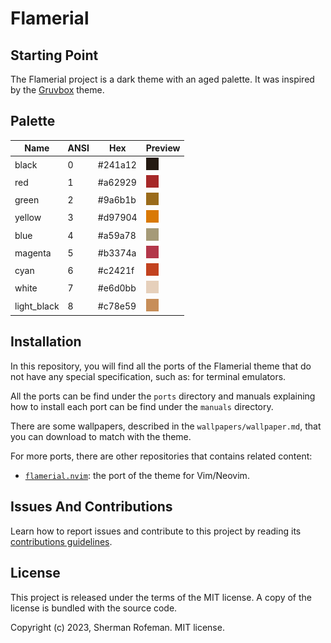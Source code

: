 # Flamerial

## Starting Point

The Flamerial project is a dark theme with an aged palette. It was inspired
by the [Gruvbox](https://github.com/morhetz/gruvbox) theme.

## Palette

| Name        | ANSI | Hex     | Preview                  |
| ----------- | ---- | ------- | ------------------------ |
| black       | 0    | #241a12 | ![](images/colors/0.png) |
| red         | 1    | #a62929 | ![](images/colors/1.png) |
| green       | 2    | #9a6b1b | ![](images/colors/2.png) |
| yellow      | 3    | #d97904 | ![](images/colors/3.png) |
| blue        | 4    | #a59a78 | ![](images/colors/4.png) |
| magenta     | 5    | #b3374a | ![](images/colors/5.png) |
| cyan        | 6    | #c2421f | ![](images/colors/6.png) |
| white       | 7    | #e6d0bb | ![](images/colors/7.png) |
| light_black | 8    | #c78e59 | ![](images/colors/8.png) |

## Installation

In this repository, you will find all the ports of the Flamerial theme that
do not have any special specification, such as: for terminal emulators.

All the ports can be find under the `ports` directory and manuals explaining how
to install each port can be find under the `manuals` directory.

There are some wallpapers, described in the `wallpapers/wallpaper.md`, that you
can download to match with the theme.

For more ports, there are other repositories that contains related content:

-   [`flamerial.nvim`](https://github.com/skippyr/flamerial.nvim): the port of
    the theme for Vim/Neovim.

## Issues And Contributions

Learn how to report issues and contribute to this project by reading its
[contributions guidelines](https://skippyr.github.io/materials/pages/contributions_guidelines.html).

## License

This project is released under the terms of the MIT license. A copy of the
license is bundled with the source code.

Copyright (c) 2023, Sherman Rofeman. MIT license.
